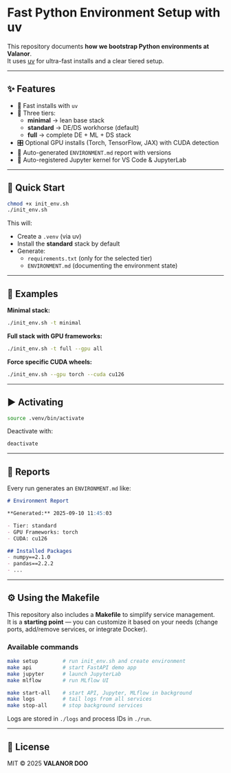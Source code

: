 # Fast Python Environment Setup with uv

This repository documents **how we bootstrap Python environments at Valanor**.  
It uses [uv](https://astral.sh/uv) for ultra-fast installs and a clear tiered setup.

---

## ✨ Features

- 🚀 Fast installs with `uv`
- 🧩 Three tiers:
  - **minimal** → lean base stack
  - **standard** → DE/DS workhorse (default)
  - **full** → complete DE + ML + DS stack
- 🎛️ Optional GPU installs (Torch, TensorFlow, JAX) with CUDA detection
- 📓 Auto-generated `ENVIRONMENT.md` report with versions
- 🔌 Auto-registered Jupyter kernel for VS Code & JupyterLab

---

## 🚀 Quick Start

```bash
chmod +x init_env.sh
./init_env.sh
```

This will:

- Create a `.venv` (via uv)  
- Install the **standard** stack by default  
- Generate:
  - `requirements.txt` (only for the selected tier)  
  - `ENVIRONMENT.md` (documenting the environment state)  

---

## 🔧 Examples

**Minimal stack:**
```bash
./init_env.sh -t minimal
```

**Full stack with GPU frameworks:**
```bash
./init_env.sh -t full --gpu all
```

**Force specific CUDA wheels:**
```bash
./init_env.sh --gpu torch --cuda cu126
```

---

## ▶️ Activating

```bash
source .venv/bin/activate
```

Deactivate with:
```bash
deactivate
```

---

## 📓 Reports

Every run generates an `ENVIRONMENT.md` like:

```markdown
# Environment Report

**Generated:** 2025-09-10 11:45:03

- Tier: standard
- GPU Frameworks: torch
- CUDA: cu126

## Installed Packages
- numpy==2.1.0
- pandas==2.2.2
- ...
```

---

## ⚙️ Using the Makefile

This repository also includes a **Makefile** to simplify service management.  
It is a **starting point** — you can customize it based on your needs (change ports, add/remove services, or integrate Docker).

### Available commands

```bash
make setup        # run init_env.sh and create environment
make api          # start FastAPI demo app
make jupyter      # launch JupyterLab
make mlflow       # run MLflow UI

make start-all    # start API, Jupyter, MLflow in background
make logs         # tail logs from all services
make stop-all     # stop background services
```

Logs are stored in `./logs` and process IDs in `./run`.

---


## 📜 License

MIT © 2025 **VALANOR DOO**
